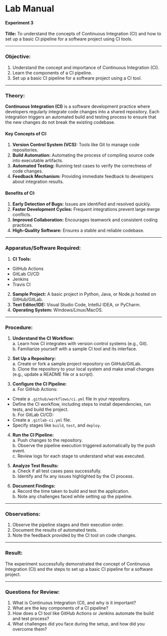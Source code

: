 # **Lab Manual**  
#### **Experiment 3**  
**Title:** To understand the concepts of Continuous Integration (CI) and how to set up a basic CI pipeline for a software project using CI tools.  

---

### **Objective:**  
1. Understand the concept and importance of Continuous Integration (CI).  
2. Learn the components of a CI pipeline.  
3. Set up a basic CI pipeline for a software project using a CI tool.  

---

### **Theory:**  
**Continuous Integration (CI)** is a software development practice where developers regularly integrate code changes into a shared repository. Each integration triggers an automated build and testing process to ensure that the new changes do not break the existing codebase.  

#### **Key Concepts of CI:**  
1. **Version Control System (VCS):** Tools like Git to manage code repositories.  
2. **Build Automation:** Automating the process of compiling source code into executable artifacts.  
3. **Automated Testing:** Running test cases to verify the correctness of code changes.  
4. **Feedback Mechanism:** Providing immediate feedback to developers about integration results.  

#### **Benefits of CI:**  
1. **Early Detection of Bugs:** Issues are identified and resolved quickly.  
2. **Faster Development Cycles:** Frequent integrations prevent large merge conflicts.  
3. **Improved Collaboration:** Encourages teamwork and consistent coding practices.  
4. **High-Quality Software:** Ensures a stable and reliable codebase.  

---

### **Apparatus/Software Required:**  
1. **CI Tools:**  
- GitHub Actions  
- GitLab CI/CD  
- Jenkins  
- Travis CI  
2. **Sample Project:** A basic project in Python, Java, or Node.js hosted on GitHub/GitLab.  
3. **Text Editor/IDE:** Visual Studio Code, IntelliJ IDEA, or PyCharm.  
4. **Operating System:** Windows/Linux/MacOS.  

---

### **Procedure:**  
1. **Understand the CI Workflow:**  
a. Learn how CI integrates with version control systems (e.g., Git).  
b. Familiarize yourself with a sample CI tool and its interface.  

2. **Set Up a Repository:**  
a. Create or fork a sample project repository on GitHub/GitLab.  
b. Clone the repository to your local system and make small changes (e.g., update a README file or a script).  

3. **Configure the CI Pipeline:**  
a. For GitHub Actions:  
  - Create a `.github/workflows/ci.yml` file in your repository.  
  - Define the CI workflow, including steps to install dependencies, run tests, and build the project.  
b. For GitLab CI/CD:  
  - Create a `.gitlab-ci.yml` file.  
  - Specify stages like `build`, `test`, and `deploy`.  

4. **Run the CI Pipeline:**  
a. Push changes to the repository.  
b. Observe the pipeline execution triggered automatically by the push event.  
c. Review logs for each stage to understand what was executed.  

5. **Analyze Test Results:**  
a. Check if all test cases pass successfully.  
b. Identify and fix any issues highlighted by the CI process.  

6. **Document Findings:**  
a. Record the time taken to build and test the application.  
b. Note any challenges faced while setting up the pipeline.  

---

### **Observations:**  
1. Observe the pipeline stages and their execution order.  
2. Document the results of automated tests.  
3. Note the feedback provided by the CI tool on code changes.  

---

### **Result:**  
The experiment successfully demonstrated the concept of Continuous Integration (CI) and the steps to set up a basic CI pipeline for a software project.  

---

### **Questions for Review:**  
1. What is Continuous Integration (CI), and why is it important?  
2. What are the key components of a CI pipeline?  
3. How does a CI tool like GitHub Actions or Jenkins automate the build and test process?  
4. What challenges did you face during the setup, and how did you overcome them?  
